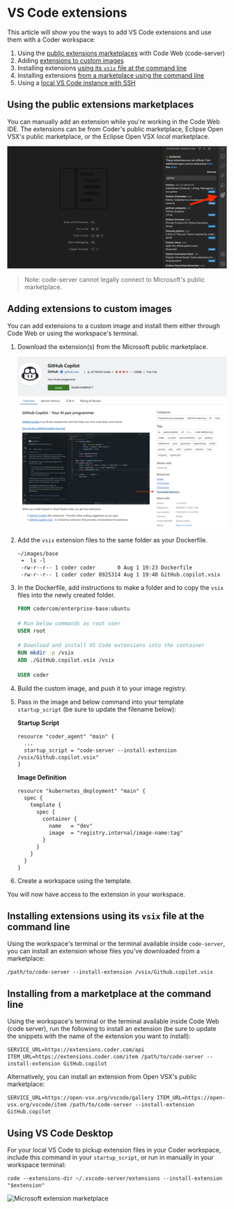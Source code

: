 # VS Code extensions

This article will show you the ways to add VS Code extensions and use them with
a Coder workspace:

1. Using the
   [public extensions marketplaces](vs-code-extensions.md#using-the-public-extensions-marketplaces)
   with Code Web (code-server)
1. Adding
   [extensions to custom images](vs-code-extensions.md#adding-extensions-to-custom-images)
1. Installing extensions
   [using its `vsix` file at the command line](vs-code-extensions.md#installing-extensions-using-its-vsix-file-at-the-command-line)
1. Installing extensions
   [from a marketplace using the command line](vs-code-extensions.md#installing-from-a-marketplace-at-the-command-line)
1. Using a
   [local VS Code instance with SSH](vs-code-extensions.md#using-a-local-vs-code-instance-with-ssh)

## Using the public extensions marketplaces

You can manually add an extension while you're working in the Code Web IDE. The
extensions can be from Coder's public marketplace, Eclipse Open VSX's public
marketplace, or the Eclipse Open VSX _local_ marketplace.

![Code Web Extensions](../images/ides/code-web-extensions.png)

> Note: code-server cannot legally connect to Microsoft's public
> marketplace.

## Adding extensions to custom images

You can add extensions to a custom image and install them either through Code
Web or using the workspace's terminal.

1. Download the extension(s) from the Microsoft public marketplace.

   ![Code Web Extensions](../images/ides/copilot.png)

1. Add the `vsix` extension files to the same folder as your Dockerfile.

   ```shell
   ~/images/base
    ➜  ls -l
    -rw-r--r-- 1 coder coder       0 Aug 1 19:23 Dockerfile
    -rw-r--r-- 1 coder coder 8925314 Aug 1 19:40 GitHub.copilot.vsix
    ```

1. In the Dockerfile, add instructions to make a folder and to copy the `vsix`
   files into the newly created folder.

    ```Dockerfile
    FROM codercom/enterprise-base:ubuntu

    # Run below commands as root user
    USER root

    # Download and install VS Code extensions into the container
    RUN mkdir -p /vsix
    ADD ./GitHub.copilot.vsix /vsix

    USER coder
    ```

1. Build the custom image, and push it to your image registry.

1. Pass in the image and below command into your template `startup_script` (be sure to update the filename below):

    **Startup Script**

    ```hcl
    resource "coder_agent" "main" {
      ...
      startup_script = "code-server --install-extension /vsix/Github.copilot.vsix"
    }
    ```

    **Image Definition**

    ```hcl
    resource "kubernetes_deployment" "main" {
      spec {
        template {
          spec {
            container {
              name   = "dev"
              image  = "registry.internal/image-name:tag"
            }
          }
        }
      }
    }
    ```

1. Create a workspace using the template.

You will now have access to the extension in your workspace.

## Installing extensions using its `vsix` file at the command line

Using the workspace's terminal or the terminal available inside `code-server`,
you can install an extension whose files you've downloaded from a marketplace:

```console
/path/to/code-server --install-extension /vsix/Github.copilot.vsix
```

## Installing from a marketplace at the command line

Using the workspace's terminal or the terminal available inside Code Web (code
server), run the following to install an extension (be sure to update the
snippets with the name of the extension you want to install):

```console
SERVICE_URL=https://extensions.coder.com/api ITEM_URL=https://extensions.coder.com/item /path/to/code-server --install-extension GitHub.copilot
```

Alternatively, you can install an extension from Open VSX's public marketplace:

```console
SERVICE_URL=https://open-vsx.org/vscode/gallery ITEM_URL=https://open-vsx.org/vscode/item /path/to/code-server --install-extension GitHub.copilot
```

## Using VS Code Desktop

For your local VS Code to pickup extension files in your Coder workspace, include this command
in your `startup_script`, or run in manually in your workspace terminal:

```console
code --extensions-dir ~/.vscode-server/extensions --install-extension "$extension"
```

![Microsoft extension marketplace](../assets/workspaces/local-vs-code-marketplace.png)
